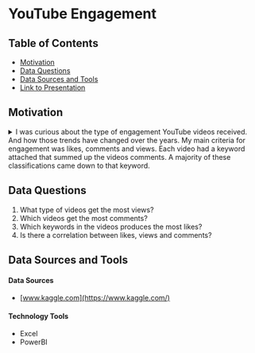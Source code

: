 # YouTube Engagement

## Table of Contents
* [Motivation](#Motivation)
* [Data Questions](#Data-Questions)
* [Data Sources and Tools](#Data-Sources-and-Tools)
* [Link to Presentation](#Tableau-Story)


## Motivation
<details>
  <summary>
I was curious about the type of engagement YouTube videos received. And how those trends have changed over the years. My main criteria for engagement was likes, comments and views. Each video had a keyword attached that summed up the videos comments. A majority of these classifications came down to that keyword.
</details>

## Data Questions
1. What type of videos get the most views?
2. Which videos get the most comments?
3. Which keywords in the videos produces the most likes?
4. Is there a correlation between likes, views and comments?

## Data Sources and Tools
#### Data Sources
* [www.kaggle.com](https://www.kaggle.com/)


#### Technology Tools
* Excel
* PowerBI
